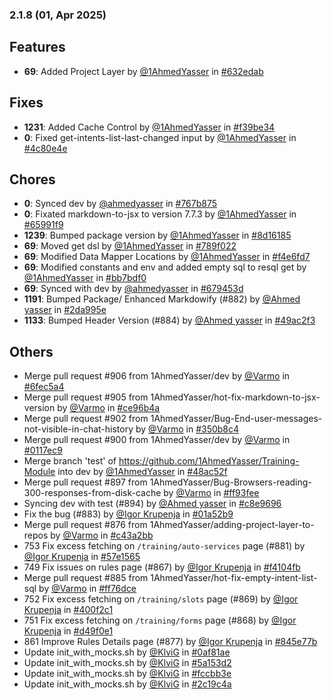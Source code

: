 ### 2.1.8 (01, Apr 2025)
## Features
- **69**: Added Project Layer by [<u>@1AhmedYasser</u>](https://www.github.com/1AhmedYasser) in [#632edab](https://github.com/buerokratt/Training-Module/commit/632edab)
## Fixes
- **1231**: Added Cache Control by [<u>@1AhmedYasser</u>](https://www.github.com/1AhmedYasser) in [#f39be34](https://github.com/buerokratt/Training-Module/commit/f39be34)
- **0**: Fixed get-intents-list-last-changed input by [<u>@1AhmedYasser</u>](https://www.github.com/1AhmedYasser) in [#4c80e4e](https://github.com/buerokratt/Training-Module/commit/4c80e4e)
## Chores
- **0**: Synced dev by [<u>@ahmedyasser</u>](https://www.github.com/ahmedyasser) in [#767b875](https://github.com/buerokratt/Training-Module/commit/767b875)
- **0**: Fixated markdown-to-jsx to version 7.7.3 by [<u>@1AhmedYasser</u>](https://www.github.com/1AhmedYasser) in [#65991f9](https://github.com/buerokratt/Training-Module/commit/65991f9)
- **1239**: Bumped package version by [<u>@1AhmedYasser</u>](https://www.github.com/1AhmedYasser) in [#8d16185](https://github.com/buerokratt/Training-Module/commit/8d16185)
- **69**: Moved get dsl by [<u>@1AhmedYasser</u>](https://www.github.com/1AhmedYasser) in [#789f022](https://github.com/buerokratt/Training-Module/commit/789f022)
- **69**: Modified Data Mapper Locations by [<u>@1AhmedYasser</u>](https://www.github.com/1AhmedYasser) in [#f4e6fd7](https://github.com/buerokratt/Training-Module/commit/f4e6fd7)
- **69**: Modified constants and env and added empty sql to resql get by [<u>@1AhmedYasser</u>](https://www.github.com/1AhmedYasser) in [#bb7bdf0](https://github.com/buerokratt/Training-Module/commit/bb7bdf0)
- **69**: Synced with dev by [<u>@ahmedyasser</u>](https://www.github.com/ahmedyasser) in [#679453d](https://github.com/buerokratt/Training-Module/commit/679453d)
- **1191**: Bumped Package/ Enhanced Markdowify (#882) by [<u>@Ahmed yasser</u>](https://www.github.com/Ahmedyasser) in [#2da995e](https://github.com/buerokratt/Training-Module/commit/2da995e)
- **1133**: Bumped Header Version (#884) by [<u>@Ahmed yasser</u>](https://www.github.com/Ahmedyasser) in [#49ac2f3](https://github.com/buerokratt/Training-Module/commit/49ac2f3)
## Others
- Merge pull request #906 from 1AhmedYasser/dev by [<u>@Varmo</u>](https://www.github.com/Varmo) in [#6fec5a4](https://github.com/buerokratt/Training-Module/commit/6fec5a4)
- Merge pull request #905 from 1AhmedYasser/hot-fix-markdown-to-jsx-version by [<u>@Varmo</u>](https://www.github.com/Varmo) in [#ce96b4a](https://github.com/buerokratt/Training-Module/commit/ce96b4a)
- Merge pull request #902 from 1AhmedYasser/Bug-End-user-messages-not-visible-in-chat-history by [<u>@Varmo</u>](https://www.github.com/Varmo) in [#350b8c4](https://github.com/buerokratt/Training-Module/commit/350b8c4)
- Merge pull request #900 from 1AhmedYasser/dev by [<u>@Varmo</u>](https://www.github.com/Varmo) in [#0117ec9](https://github.com/buerokratt/Training-Module/commit/0117ec9)
- Merge branch 'test' of https://github.com/1AhmedYasser/Training-Module into dev by [<u>@1AhmedYasser</u>](https://www.github.com/1AhmedYasser) in [#48ac52f](https://github.com/buerokratt/Training-Module/commit/48ac52f)
- Merge pull request #897 from 1AhmedYasser/Bug-Browsers-reading-300-responses-from-disk-cache by [<u>@Varmo</u>](https://www.github.com/Varmo) in [#ff93fee](https://github.com/buerokratt/Training-Module/commit/ff93fee)
- Syncing dev with test (#894) by [<u>@Ahmed yasser</u>](https://www.github.com/Ahmedyasser) in [#c8e9696](https://github.com/buerokratt/Training-Module/commit/c8e9696)
- Fix the bug (#883) by [<u>@Igor Krupenja</u>](https://www.github.com/IgorKrupenja) in [#01a52b9](https://github.com/buerokratt/Training-Module/commit/01a52b9)
- Merge pull request #876 from 1AhmedYasser/adding-project-layer-to-repos by [<u>@Varmo</u>](https://www.github.com/Varmo) in [#c43a2bb](https://github.com/buerokratt/Training-Module/commit/c43a2bb)
- 753 Fix excess fetching on `/training/auto-services` page (#881) by [<u>@Igor Krupenja</u>](https://www.github.com/IgorKrupenja) in [#57e1565](https://github.com/buerokratt/Training-Module/commit/57e1565)
- 749 Fix issues on rules page (#867) by [<u>@Igor Krupenja</u>](https://www.github.com/IgorKrupenja) in [#f4104fb](https://github.com/buerokratt/Training-Module/commit/f4104fb)
- Merge pull request #885 from 1AhmedYasser/hot-fix-empty-intent-list-sql by [<u>@Varmo</u>](https://www.github.com/Varmo) in [#ff76dce](https://github.com/buerokratt/Training-Module/commit/ff76dce)
- 752 Fix excess fetching on `/training/slots` page (#869) by [<u>@Igor Krupenja</u>](https://www.github.com/IgorKrupenja) in [#400f2c1](https://github.com/buerokratt/Training-Module/commit/400f2c1)
- 751 Fix excess fetching on `/training/forms` page (#868) by [<u>@Igor Krupenja</u>](https://www.github.com/IgorKrupenja) in [#d49f0e1](https://github.com/buerokratt/Training-Module/commit/d49f0e1)
- 861 Improve Rules Details page (#877) by [<u>@Igor Krupenja</u>](https://www.github.com/IgorKrupenja) in [#845e77b](https://github.com/buerokratt/Training-Module/commit/845e77b)
- Update init_with_mocks.sh by [<u>@KlviG</u>](https://www.github.com/KlviG) in [#0af81ae](https://github.com/buerokratt/Training-Module/commit/0af81ae)
- Update init_with_mocks.sh by [<u>@KlviG</u>](https://www.github.com/KlviG) in [#5a153d2](https://github.com/buerokratt/Training-Module/commit/5a153d2)
- Update init_with_mocks.sh by [<u>@KlviG</u>](https://www.github.com/KlviG) in [#fccbb3e](https://github.com/buerokratt/Training-Module/commit/fccbb3e)
- Update init_with_mocks.sh by [<u>@KlviG</u>](https://www.github.com/KlviG) in [#2c19c4a](https://github.com/buerokratt/Training-Module/commit/2c19c4a)

